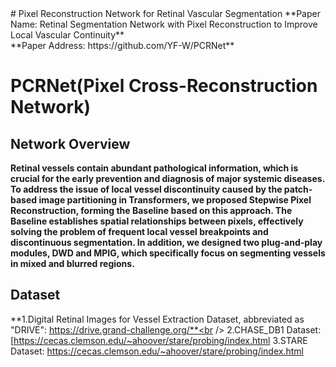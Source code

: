 <div align="left">
 # Pixel Reconstruction Network for Retinal Vascular Segmentation
**Paper Name: Retinal Segmentation Network with Pixel Reconstruction to Improve Local Vascular Continuity**<br />
**Paper Address: https://github.com/YF-W/PCRNet**

# PCRNet(Pixel Cross-Reconstruction Network)
## Network Overview<br />
**Retinal vessels contain abundant pathological information, which is crucial for the early prevention and diagnosis of major systemic diseases. To address the issue of local vessel discontinuity caused by the patch-based image partitioning in Transformers, we proposed Stepwise Pixel Reconstruction, forming the Baseline based on this approach. The Baseline establishes spatial relationships between pixels, effectively solving the problem of frequent local vessel breakpoints and discontinuous segmentation. In addition, we designed two plug-and-play modules, DWD and MPIG, which specifically focus on segmenting vessels in mixed and blurred regions.**
## Dataset
**1.Digital Retinal Images for Vessel Extraction Dataset, abbreviated as "DRIVE": https://drive.grand-challenge.org/**<br />
2.CHASE_DB1 Dataset: [https://cecas.clemson.edu/~ahoover/stare/probing/index.html
3.STARE Dataset: https://cecas.clemson.edu/~ahoover/stare/probing/index.html
</div>

